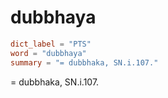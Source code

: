 # dubbhaya

``` toml
dict_label = "PTS"
word = "dubbhaya"
summary = "= dubbhaka, SN.i.107."
```

= dubbhaka, SN.i.107.

